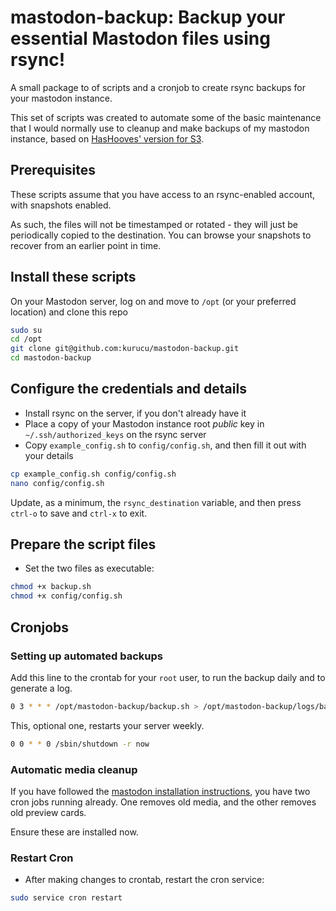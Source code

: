 # mastodon-backup: Backup your essential Mastodon files using rsync!

A small package to of scripts and a cronjob to create rsync backups for your mastodon instance.

This set of scripts was created to automate some of the basic maintenance that I would normally use to cleanup and make backups of my mastodon instance, based on [HasHooves' version for S3](https://github.com/HasHooves/mastodon-backup).

## Prerequisites

These scripts assume that you have access to an rsync-enabled account, with snapshots enabled.

As such, the files will not be timestamped or rotated - they will just be periodically copied to the destination. You can browse your snapshots to recover from an earlier point in time.

## Install these scripts

On your Mastodon server, log on and move to `/opt` (or your preferred location) and clone this repo

```bash
sudo su
cd /opt
git clone git@github.com:kurucu/mastodon-backup.git
cd mastodon-backup
```

## Configure the credentials and details

- Install rsync on the server, if you don't already have it
- Place a copy of your Mastodon instance root _public_ key in `~/.ssh/authorized_keys` on the rsync server
- Copy `example_config.sh` to `config/config.sh`, and then fill it out with your details

```bash
cp example_config.sh config/config.sh
nano config/config.sh
```

Update, as a minimum, the `rsync_destination` variable, and then press `ctrl-o` to save and `ctrl-x` to exit.

## Prepare the script files

- Set the two files as executable:

```bash
chmod +x backup.sh
chmod +x config/config.sh
```

## Cronjobs

### Setting up automated backups

Add this line to the crontab for your `root` user, to run the backup daily and to generate a log.

```bash
0 3 * * * /opt/mastodon-backup/backup.sh > /opt/mastodon-backup/logs/backup.log 2>&1
```

This, optional one, restarts your server weekly.

```bash
0 0 * * 0 /sbin/shutdown -r now
```

### Automatic media cleanup

If you have followed the [mastodon installation instructions](https://docs.joinmastodon.org/admin/setup/#cleanup), you have two cron jobs running already. One removes old media, and the other removes old preview cards.

Ensure these are installed now.

### Restart Cron

- After making changes to crontab, restart the cron service:

```bash
sudo service cron restart
```
